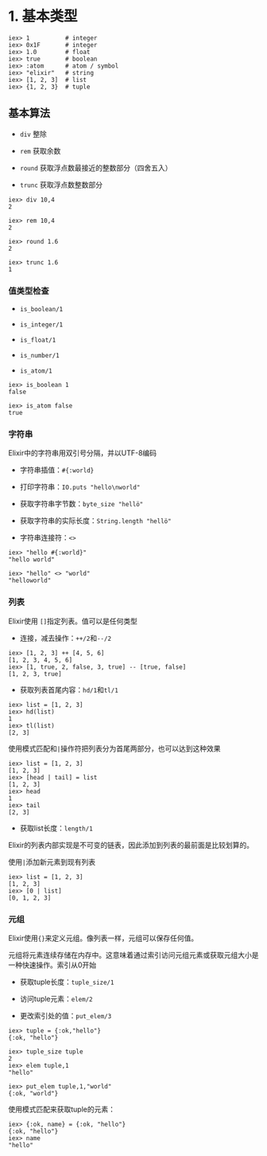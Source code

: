 # 1. 基本类型

```
iex> 1          # integer
iex> 0x1F       # integer
iex> 1.0        # float
iex> true       # boolean
iex> :atom      # atom / symbol
iex> "elixir"   # string
iex> [1, 2, 3]  # list
iex> {1, 2, 3}  # tuple
```

## 基本算法

- `div` 整除

- `rem` 获取余数

- `round` 获取浮点数最接近的整数部分（四舍五入）

- `trunc` 获取浮点数整数部分

```
iex> div 10,4
2

iex> rem 10,4
2

iex> round 1.6
2

iex> trunc 1.6
1
```

### 值类型检查

- `is_boolean/1`

- `is_integer/1`

- `is_float/1`

- `is_number/1`

- `is_atom/1`

```
iex> is_boolean 1
false

iex> is_atom false
true
```

### 字符串

Elixir中的字符串用双引号分隔，并以UTF-8编码

- 字符串插值：`#{:world}`

- 打印字符串：`IO.puts "hello\nworld"`

- 获取字符串字节数：`byte_size "hellö"`

- 获取字符串的实际长度：`String.length "hellö"`

- 字符串连接符：`<>`

```
iex> "hello #{:world}" 
"hello world"

iex> "hello" <> "world" 
"helloworld"
```

### 列表

Elixir使用 `[]`指定列表。值可以是任何类型

- 连接，减去操作：`++/2`和`--/2`

```
iex> [1, 2, 3] ++ [4, 5, 6]
[1, 2, 3, 4, 5, 6]
iex> [1, true, 2, false, 3, true] -- [true, false]
[1, 2, 3, true]
```

- 获取列表首尾内容：`hd/1`和`tl/1`

```
iex> list = [1, 2, 3]
iex> hd(list)
1
iex> tl(list)
[2, 3]
```

使用模式匹配和`|`操作符把列表分为首尾两部分，也可以达到这种效果

```
iex> list = [1, 2, 3] 
[1, 2, 3]
iex> [head | tail] = list
[1, 2, 3]
iex> head
1
iex> tail
[2, 3]
```

- 获取list长度：`length/1`


Elixir的列表内部实现是不可变的链表，因此添加到列表的最前面是比较划算的。

使用`|`添加新元素到现有列表

```
iex> list = [1, 2, 3] 
[1, 2, 3]
iex> [0 | list] 
[0, 1, 2, 3]
```

### 元组

Elixir使用`{}`来定义元组。像列表一样，元组可以保存任何值。

元组将元素连续存储在内存中。这意味着通过索引访问元组元素或获取元组大小是一种快速操作。索引从0开始

- 获取tuple长度：`tuple_size/1`

- 访问tuple元素：`elem/2`

- 更改索引处的值：`put_elem/3`

```
iex> tuple = {:ok,"hello"}
{:ok, "hello"}

iex> tuple_size tuple
2
iex> elem tuple,1
"hello"

iex> put_elem tuple,1,"world" 
{:ok, "world"}
```

使用模式匹配来获取tuple的元素：

```
iex> {:ok, name} = {:ok, "hello"} 
{:ok, "hello"}
iex> name
"hello"
```

